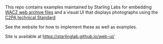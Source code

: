 This repo contains examples maintained by Starling Labs for embedding [WACZ web archive files](https://www.notion.so/Authenticated-Web-Archives-WACZ-Files-05ddba458eaf446c8653ab041f4ed33e?pvs=4) and a visual UI that displays photographs using the [C2PA technical Standard](https://c2pa.org/)


See the website for how to implement these as well as examples.

Site is available at https://starlinglab.github.io/web-ui/
